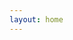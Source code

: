 ```yaml
---
layout: home
---
```

<script lang="ts" setup>
  import TimeLine from "./time-line.vue"
</script>

<TimeLine />